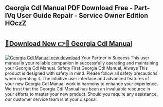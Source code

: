 ## Georgia Cdl Manual PDF Download Free - Part-IVq User Guide Repair - Service Owner Edition HOczZ

# <h2><a href="http://bc19541.oget.top/?id=Georgia+Cdl+Manual">🔗Download New 👉🔴 Georgia Cdl Manual</a></h2>

[![Georgia Cdl Manual new download](https://i.imgur.com/5g1atiW.png)](http://bc19541.oget.top/?id=Georgia+Cdl+Manual)
Your Partner in Success This user manual is your reliable companion in successfully operating and maintaining your Georgia Cdl Manual. Safety First Georgia Cdl Manual, Always This product is designed with safety in mind. Please follow all safety precautions when operating it. The intuitive user interface and advanced features of your new Georgia Cdl Manual work in harmony to enhance your experience. We trust that the Georgia Cdl Manual has been an invaluable resource in your efforts to master your new product. Should you require any assistance, our customer service team is at your disposal.

